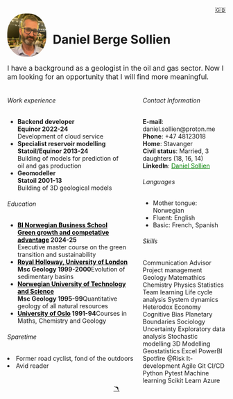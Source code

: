 <head>  
    <link rel="stylesheet" href="cv_styles.css">
</head>

<a href="cv.md">

<div style="text-align: right">🇬🇧</div>
</a>

<div style="display: flex; align-items: center;">
    <img src="Me_Summer_smaller.jpg" alt="Daniel Sollien" title="Daniel" width="90" height="100" style="border-radius: 45%; margin-right: 15px;"/> 
    <h1>Daniel Berge Sollien</h1>
  </div>
  <font size="3"><p>I have a background as a geologist in the oil and gas sector. Now I am looking for an opportunity that I will find more meaningful.</p></font>  
<div style="display: flex; justify-content: space-between;">

  <div style="width: 60%;"> 
    <h6>Work experience</h6>
    <ul>  
      <li><b>Backend developer </b><br>
      <b>Equinor <span class="date">2022-24 </b><br> 
      <span class="bread-text">Development of cloud service</span>
      </li>
      <li><b>Specialist reservoir modelling </b><br>
      <b>Statoil/Equinor <span class="date">2013-24</span> </b><br>
      <span class="bread-text">Building of models for prediction of <br> oil and gas production</span>
      </li>
      <li><b>Geomodeller </b><br>
      <b>Statoil <span class="date">2001-13</span> </b><br>
      <span class="bread-text">Building of 3D geological models<span></li>
    </ul>
    <h6> Education </h6>
    <ul>
      <li><b><a href="https://www.bi.no/" style="color: black;">BI Norwegian Business School</a> <br>
      <a href="https://www.bi.no/studier-og-kurs/kurs/masterprogram/gronn-vekst-og-konkurransekraft/" style="color:black;">Green growth and competative advantage</a> <span class="date">2024-25</span></b><br>
      <span class="bread-text">Executive master course on the green transition and sustainability</span></li>
      <li><b><a href="https://www.royalholloway.ac.uk/" style="color: black;">Royal Holloway, University of London</a> <br> Msc Geology <span class="date">1999-2000</span></b><span class="bread-text">Evolution of sedimentary basins</span></li>
      <li><b><a href="https://www.ntnu.no/" style="color:black;">Norwegian University of Technology and Science</a><br> Msc Geology <span class="date">1995-99</span></b><span class="bread-text">Quantitative geology of all natural resources</span></li>
      <li><b><a href="https://www.uio.no/" style="color: black;">University of Oslo</a> <span class="date">1991-94</span></b><span class="bread-text">Courses in Maths, Chemistry and Geology</span></li>
    </ul>
    <h6> Sparetime </h6>
      <li>Former road cyclist, fond of the outdoors</li>
      <li>Avid reader</li>
    <ul>

  </div>

  <div style="width: 38%">
    <h6>Contact Information</h6>  
    <b>E-mail</b>: daniel.sollien@proton.me<br>  
    <b>Phone</b>: +47 48123018 <br>
    <b>Home</b>: Stavanger<br>
    <b>Civil status</b>: Married, 3 daughters (18, 16, 14)<br>
    <b>LinkedIn</b>: <a href="https://www.linkedin.com/in/daniel-sollien-7920a141" style="color: green;">Daniel Sollien</a>
    <br>
    <h6>Languages</h6>  
    <ul>
      <li>Mother tongue: Norwegian </li>  
      <li>Fluent: English </li>  
      <li>Basic: French, Spanish </li> 
    </ul>
    <h6>Skills</h6>
    <span class="skill">Communication</span>
    <span class="skill">Advisor</span>
    <span class="skill">Project management</span>
        <span class="skill">Geology</span>
    <span class="skill">Matemathics</span>
    <span class="skill">Chemistry</span>
    <span class="skill">Physics</span>
    <span class="skill">Statistics</span>
    <span class="skill">Team learning</span>
    <span class="skill">Life cycle analysis</span>
    <span class="skill">System dynamics</span>
    <span class="skill">Heterodox Economy</span>
    <span class="skill">Cognitive Bias</span>
    <span class="skill">Planetary Boundaries</span>
    <span class="skill">Sociology</span>
    <span class="skill">Uncertainty</span>
    <span class="skill">Exploratory data analysis</span>
    <span class="skill">Stochastic modelling</span>
    <span class="skill">3D Modelling</span>
    <span class="skill">Geostatistics</span>
    <span class="skill">Excel</span>
    <span class="skill">PowerBI</span>
    <span class="skill">Spotfire</span>
    <span class="skill">@Risk</span>
    <span class="skill">It-development</span>
    <span class="skill">Agile</span>
    <span class="skill">Git</span>
    <span class="skill">CI/CD</span>
    <span class="skill">Python</span>
    <span class="skill">Pytest</span>
    <span class="skill">Machine learning</span>
    <span class="skill">Scikit Learn</span>
    <span class="skill">Azure</span>
  </div>
</div>

<div style="text-align: center;">
<a href="index_english.md">🪃</a>
</div>
